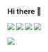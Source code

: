 ### Hi there 👋

<!--
**lim-ye-ji/lim-ye-ji** is a ✨ _special_ ✨ repository because its `README.md` (this file) appears on your GitHub profile.

Here are some ideas to get you started:

- 🔭 I’m currently working on ...
- 🌱 I’m currently learning ...
- 👯 I’m looking to collaborate on ...
- 🤔 I’m looking for help with ...
- 💬 Ask me about ...
- 📫 How to reach me: ...
- 😄 Pronouns: ...
- ⚡ Fun fact: ...
-->

<img src="https://img.shields.io/badge/Python-3776AB?style='plastic'&logo=Python&logoColor='white'"/>
<img src="https://img.shields.io/badge/Java-'black'?style='plastic'&logo=Java&logoColor='007396'"/>
<img src="https://img.shields.io/badge/Python-'black'?style='plastic'&logo=Python&logoColor='3776AB'"/>
<img src="https://img.shields.io/badge/Python-'black'?style='plastic'&logo=Python&logoColor='3776AB'"/>

<a href="버튼을 눌렀을 때 이동할 링크" target="_blank"><img src="https://img.shields.io/badge/Python-#3776AB?style=뱃지모양&logo=로고&logoColor=로고색상"/></a>
